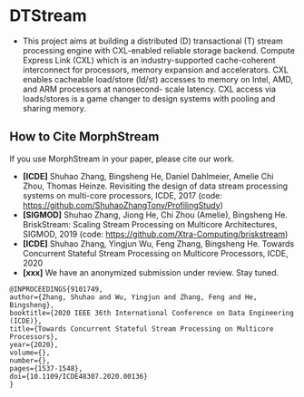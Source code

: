 <meta name="robots" content="noindex">

# DTStream

- This project aims at building a distributed (D) transactional (T) stream processing engine with CXL-enabled reliable storage backend.
Compute Express Link (CXL) which is an industry-supported cache-coherent interconnect for processors, memory expansion and
accelerators. CXL enables cacheable load/store (ld/st) accesses to memory on Intel, AMD, and ARM processors at nanosecond-
scale latency. CXL access via loads/stores is a game changer to design systems with pooling and sharing memory.


## How to Cite MorphStream

If you use MorphStream in your paper, please cite our work.

* **[ICDE]** Shuhao Zhang, Bingsheng He, Daniel Dahlmeier, Amelie Chi Zhou, Thomas Heinze. Revisiting the design of data stream processing systems on multi-core processors, ICDE, 2017 (code: https://github.com/ShuhaoZhangTony/ProfilingStudy)
* **[SIGMOD]** Shuhao Zhang, Jiong He, Chi Zhou (Amelie), Bingsheng He. BriskStream: Scaling Stream Processing on Multicore Architectures, SIGMOD, 2019 (code: https://github.com/Xtra-Computing/briskstream)
* **[ICDE]** Shuhao Zhang, Yingjun Wu, Feng Zhang, Bingsheng He. Towards Concurrent Stateful Stream Processing on Multicore Processors, ICDE, 2020
* **[xxx]** We have an anonymized submission under review. Stay tuned.
```
@INPROCEEDINGS{9101749,  
author={Zhang, Shuhao and Wu, Yingjun and Zhang, Feng and He, Bingsheng},  
booktitle={2020 IEEE 36th International Conference on Data Engineering (ICDE)},   
title={Towards Concurrent Stateful Stream Processing on Multicore Processors},   
year={2020},  
volume={},  
number={},  
pages={1537-1548},  
doi={10.1109/ICDE48307.2020.00136}
}

```
